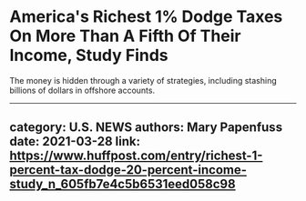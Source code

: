 # America's Richest 1% Dodge Taxes On More Than A Fifth Of Their Income, Study Finds

The money is hidden through a variety of strategies, including stashing billions of dollars in offshore accounts.

---
category: U.S. NEWS
authors: Mary Papenfuss
date: 2021-03-28
link: https://www.huffpost.com/entry/richest-1-percent-tax-dodge-20-percent-income-study_n_605fb7e4c5b6531eed058c98
---
